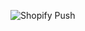 ![Shopify Push](https://github.com/Gena03000/gena03000-webhook-rss/actions/workflows/shopify-push.yml/badge.svg)
